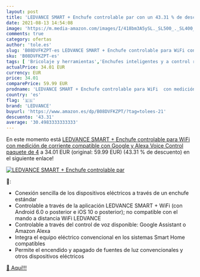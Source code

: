 ```yaml
---
layout: post
title: 'LEDVANCE SMART + Enchufe controlable par con un 43.31 % de descuento'
date: 2021-08-13 14:54:08
image: 'https://m.media-amazon.com/images/I/418bm3A5ySL._SL500_._SL400_.jpg'
comments: true
category: ofertas
author: 'tole.es'
slug: 'B08DVFKZPT-es LEDVANCE SMART + Enchufe controlable para WiFi con...'
sku: 'B08DVFKZPT-es'
tags: [ 'Bricolaje y herramientas','Enchufes inteligentes y a control remoto','Enchufes y accesorios','Instalación eléctrica','alexa','ledvance', ]
actualPrice: 34.01 EUR
currency: EUR
price: 34.01
comparePrice: 59.99 EUR
prodname: 'LEDVANCE SMART + Enchufe controlable para WiFi  con medición de corriente  compatible con Google y Alexa Voice Control  paquete de 4'
country: 'es'
flag: '🇪🇸'
brand: 'LEDVANCE'
buyurl: 'https://www.amazon.es/dp/B08DVFKZPT/?tag=tolees-21'
descuento: '43.31'
average: '30.4983333333333'
---
```


En este momento está [LEDVANCE SMART + Enchufe controlable para WiFi  con medición de corriente  compatible con Google y Alexa Voice Control  paquete de 4](https://www.amazon.es/dp/B08DVFKZPT/?tag=tolees-21) a 34.01 EUR (original: 59.99 EUR) (43.31 %  de descuento) en el siguiente enlace!

[![LEDVANCE SMART + Enchufe controlable par](https://m.media-amazon.com/images/I/418bm3A5ySL._SL500_._SL400_.jpg)](https://www.amazon.es/dp/B08DVFKZPT/?tag=tolees-21)

🔎:

- Conexión sencilla de los dispositivos eléctricos a través de un enchufe estándar
- Controlable a través de la aplicación LEDVANCE SMART + WiFi (con Android 6.0 o posterior e iOS 10 o posterior); no compatible con el mando a distancia WiFi LEDVANCE
- Controlable a través del control de voz disponible: Google Assistant o Amazon Alexa
- Integra el equipo eléctrico convencional en los sistemas Smart Home compatibles
- Permite el encendido y apagado de fuentes de luz convencionales y otros dispositivos eléctricos

[🛒 Aquí!!!](https://www.amazon.es/dp/B08DVFKZPT/?tag=tolees-21)
